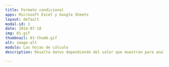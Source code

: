 ```yaml
---
title: Formato condicional
apps: Microsoft Excel y Google Sheets
layout: default
modal-id: 1
date: 2014-07-18
img: 01.gif
thumbnail: 01-thumb.gif
alt: image-alt
modulo: Las hojas de cálculo
description: Resalta datos dependiendo del valor que muestran para analizar mejor a simple vista tus datos.

---
```

